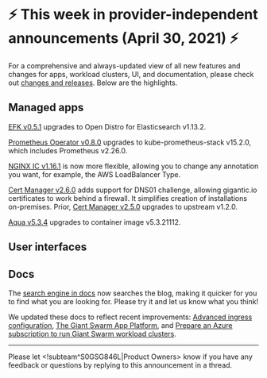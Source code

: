 # :zap: This week in provider-independent announcements (April 30, 2021) :zap:

For a comprehensive and always-updated view of all new features and changes for apps, workload clusters, UI, and documentation, please check out [changes and releases](https://docs.giantswarm.io/changes/). Below are the highlights.

## Managed apps

[EFK v0.5.1](https://docs.giantswarm.io/changes/managed-apps/efk-stack-app/v0.5.1/) upgrades to Open Distro for Elasticsearch v1.13.2.

[Prometheus Operator v0.8.0](https://github.com/giantswarm/prometheus-operator-app/blob/master/CHANGELOG.md#080---2021-04-26) upgrades to kube-prometheus-stack v15.2.0, which includes Prometheus v2.26.0.

[NGINX IC v1.16.1](https://github.com/giantswarm/nginx-ingress-controller-app/blob/master/CHANGELOG.md#1161---2021-04-20) is now more flexible, allowing you to change any annotation you want, for example, the AWS LoadBalancer Type.

[Cert Manager v2.6.0](https://github.com/giantswarm/cert-manager-app/blob/master/CHANGELOG.md#260---2021-04-30) adds support for DNS01 challenge, allowing gigantic.io certificates to work behind a firewall. It simplifies creation of installations on-premises. Prior, [Cert Manager v2.5.0](https://github.com/giantswarm/cert-manager-app/blob/master/CHANGELOG.md#250---2021-04-19) upgrades to upstream v1.2.0.

[Aqua v5.3.4](https://github.com/giantswarm/aqua-app/blob/master/CHANGELOG.md#534---2021-04-28) upgrades to container image v5.3.21112.

## User interfaces

## Docs

The [search engine in docs](https://docs.giantswarm.io/) now searches the blog, making it quicker for you to find what you are looking for. Please try it and let us know what you think!

We updated these docs to reflect recent improvements: [Advanced ingress configuration](https://docs.giantswarm.io/advanced/ingress/configuration/), [The Giant Swarm App Platform](https://docs.giantswarm.io/app-platform/overview/), and [Prepare an Azure subscription to run Giant Swarm workload clusters](https://docs.giantswarm.io/getting-started/cloud-provider-accounts/azure/).

---
Please let <!subteam^S0GSG846L|Product Owners> know if you have any feedback or questions by replying to this announcement in a thread.
